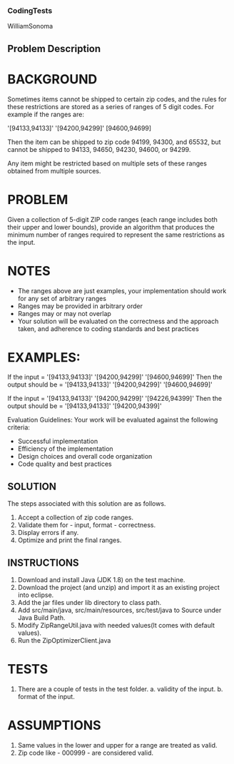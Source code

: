 ### CodingTests
WilliamSonoma

## Problem Description 

# BACKGROUND
Sometimes items cannot be shipped to certain zip codes, and the rules for these restrictions are stored as a series of ranges of 5 digit codes. For example if the ranges are:

'[94133,94133]' '[94200,94299]' [94600,94699]

Then the item can be shipped to zip code 94199, 94300, and 65532, but cannot be shipped to 94133, 94650, 94230, 94600, or 94299.

Any item might be restricted based on multiple sets of these ranges obtained from multiple sources.

# PROBLEM
Given a collection of 5-digit ZIP code ranges (each range includes both their upper and lower bounds), provide an algorithm that produces the minimum number of ranges required to represent the same restrictions as the input.

# NOTES
- The ranges above are just examples, your implementation should work for any set of arbitrary ranges
- Ranges may be provided in arbitrary order
- Ranges may or may not overlap
- Your solution will be evaluated on the correctness and the approach taken, and adherence to coding standards and best practices

# EXAMPLES:
If the input = '[94133,94133]' '[94200,94299]' '[94600,94699]'
Then the output should be = '[94133,94133]' '[94200,94299]' '[94600,94699]'

If the input = '[94133,94133]' '[94200,94299]' '[94226,94399]' 
Then the output should be = '[94133,94133]' '[94200,94399]'

Evaluation Guidelines:
Your work will be evaluated against the following criteria:
- Successful implementation
- Efficiency of the implementation
- Design choices and overall code organization
- Code quality and best practices

## SOLUTION

The steps associated with this solution are as follows.
1. Accept a collection of zip code ranges.
2. Validate them for - input, format - correctness.
3. Display errors if any.
4. Optimize and print the final ranges.

## INSTRUCTIONS
1. Download and install Java (JDK 1.8) on the test machine.
2. Download the project (and unzip) and import it as an existing project into eclipse.
3. Add the jar files under lib directory to class path.
4. Add src/main/java, src/main/resources, src/test/java to Source under Java Build Path.
5. Modify ZipRangeUtil.java with needed values(It comes with default values).
6. Run the ZipOptimizerClient.java

# TESTS
1. There are a couple of tests in the test folder.
  a. validity of the input.
  b. format of the input.
  
 # ASSUMPTIONS
 1. Same values in the lower and upper for a range are treated as valid.
 2. Zip code like - 000999 - are considered valid. 
